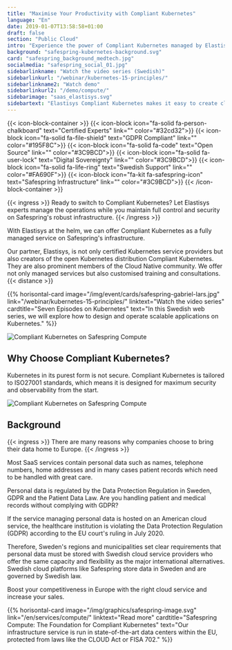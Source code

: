 ```yaml
---
title: "Maximise Your Productivity with Compliant Kubernetes"
language: "En"
date: 2019-01-07T13:58:58+01:00
draft: false
section: "Public Cloud"
intro: "Experience the power of Compliant Kubernetes managed by Elastisys on Safespring's infrastructure."
background: "safespring-kubernetes-background.svg"
card: "safespring_background_medtech.jpg"
socialmedia: "safespring_social_01.jpg"
sidebarlinkname: "Watch the video series (Swedish)"
sidebarlinkurl: "/webinar/kubernetes-15-principles/"
sidebarlinkname2: "Watch demo"
sidebarlinkurl2: "/demo/compute/"
sidebarimage: "saas_elastisys.svg"
sidebartext: "Elastisys Compliant Kubernetes makes it easy to create clusters with high regulatory compliance, while we ensure your infrastructure is optimised for your specific needs."
---
```


{{< icon-block-container >}}
    {{< icon-block icon="fa-solid fa-person-chalkboard" text="Certified Experts" link="" color="#32cd32">}}
    {{< icon-block icon="fa-solid fa-file-shield" text="GDPR Compliant" link="" color="#195F8C">}}
    {{< icon-block icon="fa-solid fa-code" text="Open Source" link="" color="#3C9BCD">}}
    {{< icon-block icon="fa-solid fa-user-lock" text="Digital Sovereignty" link="" color="#3C9BCD">}}
    {{< icon-block icon="fa-solid fa-life-ring" text="Swedish Support" link="" color="#FA690F">}}
    {{< icon-block icon="fa-kit fa-safespring-icon" text="Safespring Infrastructure" link="" color="#3C9BCD">}}
{{< /icon-block-container >}}

{{< ingress >}}
Ready to switch to Compliant Kubernetes? Let Elastisys experts manage the operations while you maintain full control and security on Safespring's robust infrastructure.
{{< /ingress >}}

With Elastisys at the helm, we can offer Compliant Kubernetes as a fully managed service on Safespring's infrastructure.

Our partner, Elastisys, is not only certified Kubernetes service providers but also creators of the open Kubernetes distribution Compliant Kubernetes. They are also prominent members of the Cloud Native community. We offer not only managed services but also customised training and consultations.
{{< distance >}}

{{% horisontal-card image="/img/event/cards/safespring-gabriel-lars.jpg" link="/webinar/kubernetes-15-principles/" linktext="Watch the video series" cardtitle="Seven Episodes on Kubernetes" text="In this Swedish web series, we will explore how to design and operate scalable applications on Kubernetes." %}}

![Compliant Kubernetes on Safespring Compute](/img/saas/elastisys-safespring-compliant-kubernetes-pyramid.svg)

## Why Choose Compliant Kubernetes?
Kubernetes in its purest form is not secure. Compliant Kubernetes is tailored to ISO27001 standards, which means it is designed for maximum security and observability from the start.

![Compliant Kubernetes on Safespring Compute](/img/saas/safespring-compliant-kubernetes-chart.svg)

## Background
{{< ingress >}}
There are many reasons why companies choose to bring their data home to Europe.
{{< /ingress >}}

Most SaaS services contain personal data such as names, telephone numbers, home addresses and in many cases patient records which need to be handled with great care.

Personal data is regulated by the Data Protection Regulation in Sweden, GDPR and the Patient Data Law. Are you handling patient and medical records without complying with GDPR?

If the service managing personal data is hosted on an American cloud service, the healthcare institution is violating the Data Protection Regulation (GDPR) according to the EU court's ruling in July 2020.

Therefore, Sweden's regions and municipalities set clear requirements that personal data must be stored with Swedish cloud service providers who offer the same capacity and flexibility as the major international alternatives. Swedish cloud platforms like Safespring store data in Sweden and are governed by Swedish law.

Boost your competitiveness in Europe with the right cloud service and increase your sales.

{{% horisontal-card image="/img/graphics/safespring-image.svg" link="/en/services/compute/" linktext="Read more" cardtitle="Safespring Compute: The Foundation for Compliant Kubernetes" text="Our infrastructure service is run in state-of-the-art data centers within the EU, protected from laws like the CLOUD Act or FISA 702." %}}
